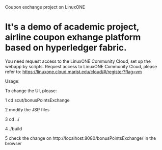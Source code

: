 Coupon exchange project on LinuxONE

# It's a demo of academic project, airline coupon exhange platform based on hyperledger fabric.
You need request access to the LinuxONE Community Cloud, set up the webapp by scripts. Request access to LinuxONE Community Cloud, please refer to: https://linuxone.cloud.marist.edu/cloud/#/register?flag=vm


Usage:


To change the UI, please:

1 cd scut/bonusPointsExchange

2 modify the JSP files

3 cd ../

4 ./build 

5 check the change on http://localhost:8080/bonusPointsExchange/ in the browser
